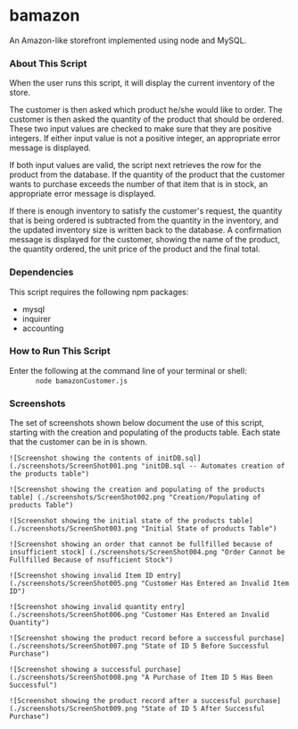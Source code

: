 # bamazon
An Amazon-like storefront implemented using node and MySQL.

### About This Script
When the user runs this script, it will display the current inventory of the store. 

The customer is then asked which product he/she would like to order. The customer is then asked the quantity of the product that should be ordered. These two input values are checked to make sure that they are positive integers. If either input value is not a positive integer, an appropriate error message is displayed. 

If both input values are valid, the script next retrieves the row for the product from the database. If the quantity of the product that the customer wants to purchase exceeds the number of that item that is in stock, an appropriate error message is displayed.

If there is enough inventory to satisfy the customer's request, the quantity that is being ordered is subtracted from the quantity in the inventory, and the updated inventory size is written back to the database. A confirmation message is displayed for the customer, showing the name of the product, the quantity ordered, the unit price of the product and the final total.

### Dependencies
This script requires the following npm packages:

* mysql
* inquirer
* accounting

### How to Run This Script
Enter the following at the command line of your terminal or shell:
&nbsp;&nbsp;&nbsp;&nbsp;&nbsp;&nbsp;&nbsp;&nbsp;&nbsp;&nbsp;&nbsp;&nbsp;``node bamazonCustomer.js``

### Screenshots
The set of screenshots shown below document the use of this script, starting with the creation and populating of the products table. Each state that the customer can be in is shown.

`![Screenshot showing the contents of initDB.sql] (./screenshots/ScreenShot001.png "initDB.sql -- Automates creation of the products table")`

`![Screenshot showing the creation and populating of the products table] (./screenshots/ScreenShot002.png "Creation/Populating of products Table")`

`![Screenshot showing the initial state of the products table] (./screenshots/ScreenShot003.png "Initial State of products Table")`

`![Screenshot showing an order that cannot be fullfilled because of insufficient stock] (./screenshots/ScreenShot004.png "Order Cannot be Fullfilled Because of nsufficient Stock")`

`![Screenshot showing invalid Item ID entry] (./screenshots/ScreenShot005.png "Customer Has Entered an Invalid Item ID")`

`![Screenshot showing invalid quantity entry] (./screenshots/ScreenShot006.png "Customer Has Entered an Invalid Quantity")`

`![Screenshot showing the product record before a successful purchase] (./screenshots/ScreenShot007.png "State of ID 5 Before Successful Purchase")`

`![Screenshot showing a successful purchase] (./screenshots/ScreenShot008.png "A Purchase of Item ID 5 Has Been Successful")`

`![Screenshot showing the product record after a successful purchase] (./screenshots/ScreenShot009.png "State of ID 5 After Successful Purchase")`



